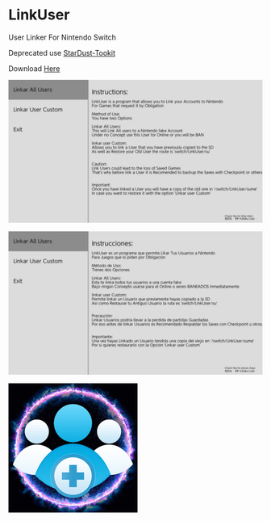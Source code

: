 # LinkUser
User Linker For Nintendo Switch

Deprecated use [StarDust-Tookit](https://github.com/StarDustCFW/StarDust-Toolkit)

Download [Here](https://github.com/StarDustCFW/StarDust-Toolkit/releases/latest)

<a href="https://discord.io/myrincon"><img src="en.jpg" alt="Discord Server" /><p></a>
<a href="https://discord.io/myrincon"><img src="ES.jpg" alt="Discord Server" /><p></a>
<a href="https://discord.io/myrincon"><img src="icon.jpg" alt="Discord Server" /><p></a>
